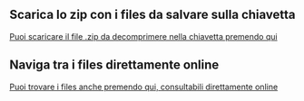 ## Scarica lo zip con i files da salvare sulla chiavetta

[Puoi scaricare il file .zip da decomprimere nella chiavetta premendo qui](https://neoabilitativerona.github.io/OMCEO_VR.zip)

## Naviga tra i files direttamente online

[Puoi trovare i files anche premendo qui, consultabili direttamente online](https://github.com/neoabilitativerona/chiavetta)
